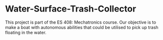 # Water-Surface-Trash-Collector
This project is part of the ES 408: Mechatronics course. Our objective is to make a boat with autonomous abilities that could be utilised to pick up trash floating in the water.

